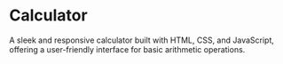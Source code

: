 # Calculator
A sleek and responsive calculator built with HTML, CSS, and JavaScript, offering a user-friendly interface for basic arithmetic operations.
